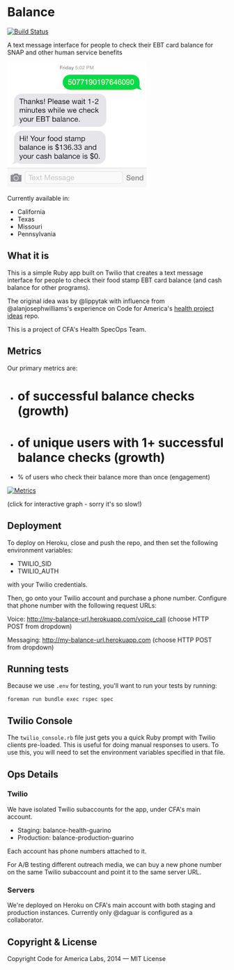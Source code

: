 # Balance

[![Build Status](https://travis-ci.org/codeforamerica/balance.svg?branch=master)](https://travis-ci.org/codeforamerica/balance)

A text message interface for people to check their EBT card balance for SNAP and other human service benefits

![Alt text](balance-screenshot.png)

Currently available in:

- California
- Texas
- Missouri
- Pennsylvania

## What it is

This is a simple Ruby app built on Twilio that creates a text message interface for people to check their food stamp EBT card balance (and cash balance for other programs).

The original idea was by @lippytak with influence from @alanjosephwilliams's experience on Code for America's [health project ideas](https://github.com/codeforamerica/health-project-ideas/issues/34) repo.

This is a project of CFA's Health SpecOps Team.

## Metrics
Our primary metrics are:
- # of successful balance checks (growth)
- # of unique users with 1+ successful balance checks (growth)
- % of users who check their balance more than once (engagement)

[![Metrics](http://keep-your-balance.herokuapp.com/chart)](http://keep-your-balance.herokuapp.com/)

(click for interactive graph - sorry it's so slow!)

## Deployment

To deploy on Heroku, close and push the repo, and then set the following environment variables:

- TWILIO_SID
- TWILIO_AUTH

with your Twilio credentials.

Then, go onto your Twilio account and purchase a phone number. Configure that phone number with the following request URLs:

Voice: http://my-balance-url.herokuapp.com/voice_call (choose HTTP POST from dropdown)

Messaging: http://my-balance-url.herokuapp.com (choose HTTP POST from dropdown)


## Running tests

Because we use `.env` for testing, you'll want to run your tests by running:

```
foreman run bundle exec rspec spec
```

## Twilio Console

The `twilio_console.rb` file just gets you a quick Ruby prompt with Twilio clients pre-loaded. This is useful for doing manual responses to users. To use this, you will need to set the environment variables specified in that file.

## Ops Details

### Twilio

We have isolated Twilio subaccounts for the app, under CFA's main account.

- Staging: balance-health-guarino
- Production: balance-production-guarino

Each account has phone numbers attached to it.

For A/B testing different outreach media, we can buy a new phone number on the same Twilio subaccount and point it to the same server URL.

### Servers

We're deployed on Heroku on CFA's main account with both staging and production instances. Currently only @daguar is configured as a collaborator.

## Copyright & License

Copyright Code for America Labs, 2014 — MIT License
